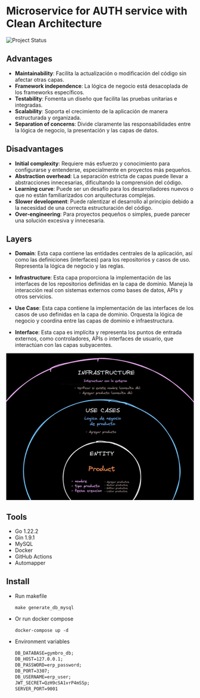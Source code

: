 # Microservice for AUTH service with Clean Architecture
![Project Status](https://img.shields.io/badge/Status-Completed-brightgreen)

## Advantages
- **Maintainability**: Facilita la actualización o modificación del código sin afectar otras capas.
- **Framework independence**: La lógica de negocio está desacoplada de los frameworks específicos.
- **Testability**: Fomenta un diseño que facilita las pruebas unitarias e integradas.
- **Scalability**: Soporta el crecimiento de la aplicación de manera estructurada y organizada.
- **Separation of concerns**: Divide claramente las responsabilidades entre la lógica de negocio, la presentación y las capas de datos.

## Disadvantages
- **Initial complexity**: Requiere más esfuerzo y conocimiento para configurarse y entenderse, especialmente en proyectos más pequeños.
- **Abstraction overhead**: La separación estricta de capas puede llevar a abstracciones innecesarias, dificultando la comprensión del código.
- **Learning curve**: Puede ser un desafío para los desarrolladores nuevos o que no están familiarizados con arquitecturas complejas.
- **Slower development**: Puede ralentizar el desarrollo al principio debido a la necesidad de una correcta estructuración del código.
- **Over-engineering**: Para proyectos pequeños o simples, puede parecer una solución excesiva y innecesaria.

## Layers
- **Domain**: Esta capa contiene las entidades centrales de la aplicación, así como las definiciones (interfaces) para los repositorios y casos de uso. Representa la lógica de negocio y las reglas.

- **Infrastructure**: Esta capa proporciona la implementación de las interfaces de los repositorios definidas en la capa de dominio. Maneja la interacción real con sistemas externos como bases de datos, APIs y otros servicios.

- **Use Case**: Esta capa contiene la implementación de las interfaces de los casos de uso definidas en la capa de dominio. Orquesta la lógica de negocio y coordina entre las capas de dominio e infraestructura.

- **Interface**: Esta capa es implícita y representa los puntos de entrada externos, como controladores, APIs o interfaces de usuario, que interactúan con las capas subyacentes.

![Clean architecture](./public/clean_architecture.jpeg)

## Tools
- Go 1.22.2
- Gin 1.9.1
- MySQL
- Docker
- GitHub Actions
- Automapper

## Install
- Run makefile 
  ```script
  make generate_db_mysql
  ```
- Or run docker compose
  ```script
  docker-compose up -d
  ```
- Environment variables
  ```script
  DB_DATABASE=gymbro_db;
  DB_HOST=127.0.0.1;
  DB_PASSWORD=erp_password;
  DB_PORT=3307;
  DB_USERNAME=erp_user;
  JWT_SECRET=QzH9cSA1vrP4mSSp;
  SERVER_PORT=9001
  ```